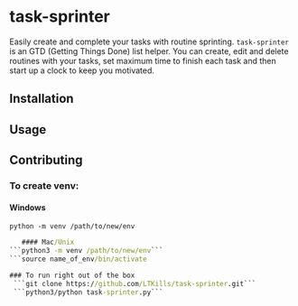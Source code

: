 # task-sprinter



Easily create and complete your tasks with routine sprinting. `task-sprinter` is an GTD (Getting Things Done) list helper. 
You can create, edit and delete routines with your tasks, set maximum time to finish each task and then start up a clock 
to keep you motivated.



## Installation




## Usage




## Contributing

### To create venv:
   #### Windows
```python -m venv /path/to/new/env```
```name_of_env\Scripts\activate.bat
   #### Mac/Unix
```python3 -m venv /path/to/new/env```
```source name_of_env/bin/activate

### To run right out of the box
 ```git clone https://github.com/LTKills/task-sprinter.git```
 ```python3/python task-sprinter.py```
